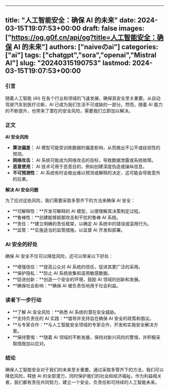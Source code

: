 
---
title: "人工智能安全：确保 AI 的未来"
date: 2024-03-15T19:07:53+00:00
draft: false
images: ["https://og.g0f.cn/api/og?title=人工智能安全：确保 AI 的未来"]
authors: ["naiveのai"]
categories: ["ai"]
tags: ["chatgpt","sora","openai","Mistral AI"]
slug: "20240315190753"
lastmod: 2024-03-15T19:07:53+00:00
---
### 引言

随着人工智能 (AI) 在各个行业和领域的飞速发展，确保其安全至关重要。从自动驾驶汽车到医疗诊断，AI 已成为我们生活不可或缺的一部分。然而，随着 AI 能力的不断提升，也带来了潜在的安全风险，需要我们立即加以解决。

### 正文

**AI 安全风险**

* **算法偏差：** AI 模型可能受训练数据的偏差影响，从而做出不公平或歧视性的预测。
* **网络攻击：** AI 系统可能成为网络攻击的目标，导致数据泄露或系统故障。
* **恶意使用：** AI 技术可用于恶意目的，例如创建深度伪造或操纵信息。
* **不可预测性：** AI 系统有时会做出难以预测或解释的决定，这可能会导致意外的后果。

**解决 AI 安全问题**

为了应对这些风险，我们需要采取多管齐下的方法来确保 AI 安全：

* **可解释性：**开发可解释的 AI 模型，以便理解其决策制定过程。
* **鲁棒性：**创建能够抵御攻击和干扰的鲁棒 AI 系统。
* **责任：**建立明确的责任框架，以确定 AI 系统中的错误或滥用行为。
* **监管：**实施适当的监管措施，以监督 AI 开发和部署。

### AI 安全的好处

确保 AI 安全不仅可以降低风险，还可以带来以下好处：

* **增强信任：**提高公众对 AI 系统的信任，促进其更广泛的采用。
* **保护隐私：**防止 AI 系统收集和滥用敏感数据。
* **促进创新：**创造一个安全的环境，鼓励 AI 领域的创新和发展。
* **确保社会影响：**确保 AI 被负责任地用于社会利益。

### 读者下一步行动

* **了解 AI 安全风险：**熟悉 AI 系统的潜在安全威胁。
* **支持负责任的 AI 实践：**倡导并支持旨在确保 AI 安全的政策和倡议。
* **与专家合作：**与人工智能安全领域的专家合作，开发和实施安全解决方案。
* **保持警惕：**随着 AI 领域的不断发展，保持对新兴风险的警惕，并积极采取措施加以应对。

### 结论

确保人工智能安全对于我们的未来至关重要。通过采取多管齐下的方法，我们可以降低风险，释放 AI 的全部潜力，同时保护我们的社会和经济福祉。作为利益相关者，我们都有责任共同努力，建立一个安全、负责任和可持续的人工智能未来。